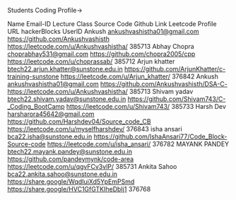 Students Coding Profile->

Name	Email-ID	Lecture Class Source Code Github Link	Leetcode Profile URL	hackerBlocks UserID
Ankush 	ankushvashistha01@gmail.com	https://github.com/Ankushvashisth	https://leetcode.com/u/Ankushvashistha/	385713
Abhay Chopra	choprabhay531@gmail.com	https://github.com/chopra2005/cpp	https://leetcode.com/u/choprassab/	385712
Arjun khatter 	btech22.arjun.khatter@sunstone.edu.in	https://github.com/ArjunKhatter/c-training-sunstone	https://leetcode.com/u/Arjun_khatter/	376842
Ankush	ankushvashistha01@gmail.com	https://github.com/Ankushvashisth/DSA-C-	https://leetcode.com/u/Ankushvashistha/	385713
Shivam yadav	btech22.shivam.yadav@sunstone.edu.in	https://github.com/Shivam743/C-_Coding_BootCamp	https://leetcode.com/u/Shivam743/	385733
Harsh Dev	harsharora45642@gmail.com	https://github.com/Harshdev04/Source_code_CB	https://leetcode.com/u/myselfharshdev/	376843
isha ansari	bca22.isha@sunstone.edu.in	https://github.com/IshaAnsari77/Code_Block-Source-code	https://leetcode.com/u/isha_ansari/	376782
MAYANK PANDEY	btech22.mayank.pandey@sunstone.edu.in	https://github.com/pandeymynk/code-area	https://leetcode.com/u/qgvFCv3vlP/	385731
Ankita Sahoo	bca22.ankita.sahoo@sunstone.edu.in	https://share.google/WqdIuiXd5YpEmPSmd	https://share.google/HVC1GfGTKIheDbIj1	376768